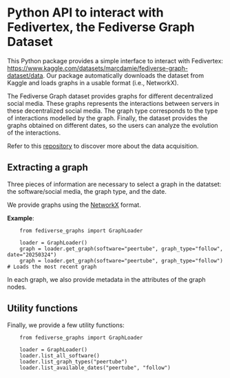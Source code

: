 # Python API to interact with Fedivertex, the Fediverse Graph Dataset

This Python package provides a simple interface to interact with Fedivertex: https://www.kaggle.com/datasets/marcdamie/fediverse-graph-dataset/data.
Our package automatically downloads the dataset from Kaggle and loads graphs in a usable format (i.e., NetworkX).

The Fediverse Graph dataset provides graphs for different decentralized social media.
These graphs represents the interactions between servers in these decentralized social media.
The graph type corresponds to the type of interactions modelled by the graph.
Finally, the dataset provides the graphs obtained on different dates, so the users can analyze the evolution of the interactions.

Refer to this [repository](https://github.com/MarcT0K/Franck) to discover more about the data acquisition.

## Extracting a graph 

Three pieces of information are necessary to select a graph in the datatset: the software/social media, the graph type, and the date.

We provide graphs using the [NetworkX](https://networkx.org/) format.

**Example**:

```python3
    from fediverse_graphs import GraphLoader

    loader = GraphLoader()
    graph = loader.get_graph(software="peertube", graph_type="follow", date="20250324")
    graph = loader.get_graph(software="peertube", graph_type="follow") # Loads the most recent graph
```


In each graph, we also provide metadata in the attributes of the graph nodes.

## Utility functions

Finally, we provide a few utility functions:

```python3
    from fediverse_graphs import GraphLoader

    loader = GraphLoader()
    loader.list_all_software()
    loader.list_graph_types("peertube")
    loader.list_available_dates("peertube", "follow")
```
